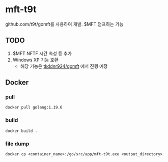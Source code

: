 # mft-t9t

github.com/t9t/gomft를 사용하여 개발. $MFT 덤프하는 기능

## TODO
1. $MFT NFTF 시간 속성 등 추가
2. Windows XP 기능 호환
   - 해당 기능은 [tkddnr924/gomft](https://github.com/tkddnr924/gomft) 에서 진행 예정

## Docker

### pull
```shell
docker pull golang:1.19.6
```

### build
```shell
docker build .
```

### file dump
```shell
docker cp <container_name>:/go/src/app/mft-t9t.exe <output_directory>
```


